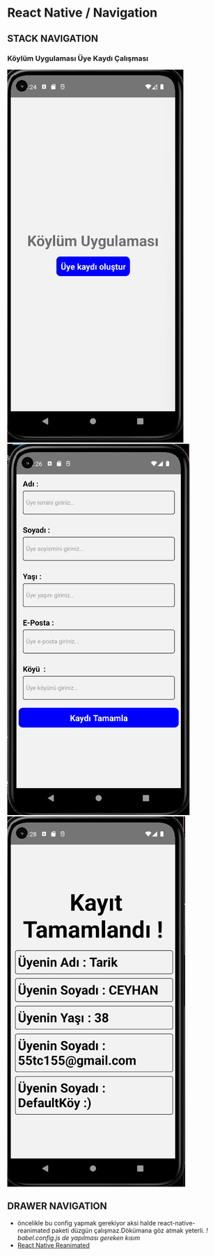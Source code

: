 # React Native / Navigation
## STACK NAVIGATION 
### Köylüm Uygulaması Üye Kaydı Çalışması

![](./media/stack_navigation_image_1.png)
![](./media/stack_navigation_image_2.png)
![](./media/stack_navigation_image_3.png)

## DRAWER NAVIGATION 
- öncelikle bu config yapmak gerekiyor aksi halde react-native-reanimated paketi düzgün çalışmaz.Dökümana göz atmak yeterli. 
*! babel.config.js de yapılması gereken kısım*
- [React Native Reanimated](https://docs.swmansion.com/react-native-reanimated/docs/fundamentals/installation)